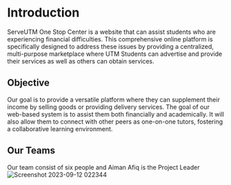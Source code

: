 # Introduction
ServeUTM One Stop Center is a website that can assist students who are experiencing financial difficulties.
This comprehensive online platform is specifically designed to address these issues by providing a centralized, multi-purpose marketplace where UTM Students can advertise and provide their services as well as others can obtain services.


## Objective
Our goal is to provide a versatile platform where they can supplement their income by selling goods or providing delivery services. The goal of our web-based system is to assist them both financially and academically. 
It will also allow them to connect with other peers as one-on-one tutors, fostering a collaborative learning environment.

## Our Teams
Our team consist of six people and Aiman Afiq is the Project Leader
![Screenshot 2023-09-12 022344](https://github.com/afiqsuradi/serveutm-one-stop-center/assets/80710482/cb466200-76cd-481b-98e6-fc05c1804e08)
